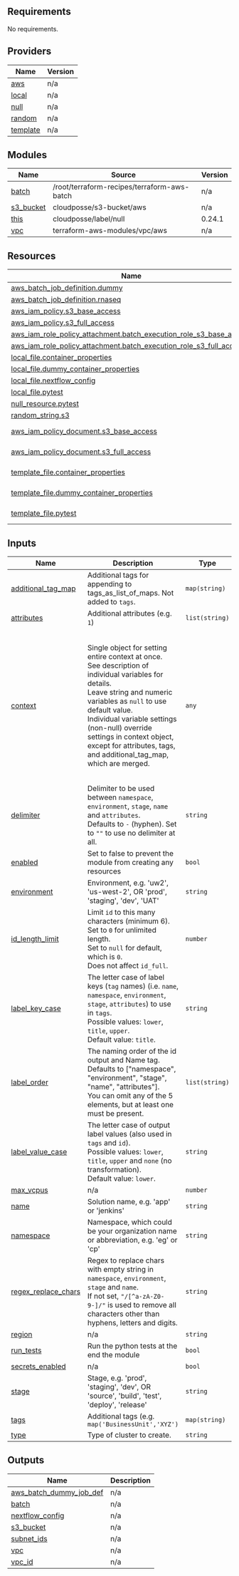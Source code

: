 ## Requirements

No requirements.

## Providers

| Name | Version |
|------|---------|
| <a name="provider_aws"></a> [aws](#provider\_aws) | n/a |
| <a name="provider_local"></a> [local](#provider\_local) | n/a |
| <a name="provider_null"></a> [null](#provider\_null) | n/a |
| <a name="provider_random"></a> [random](#provider\_random) | n/a |
| <a name="provider_template"></a> [template](#provider\_template) | n/a |

## Modules

| Name | Source | Version |
|------|--------|---------|
| <a name="module_batch"></a> [batch](#module\_batch) | /root/terraform-recipes/terraform-aws-batch | n/a |
| <a name="module_s3_bucket"></a> [s3\_bucket](#module\_s3\_bucket) | cloudposse/s3-bucket/aws | n/a |
| <a name="module_this"></a> [this](#module\_this) | cloudposse/label/null | 0.24.1 |
| <a name="module_vpc"></a> [vpc](#module\_vpc) | terraform-aws-modules/vpc/aws | n/a |

## Resources

| Name | Type |
|------|------|
| [aws_batch_job_definition.dummy](https://registry.terraform.io/providers/hashicorp/aws/latest/docs/resources/batch_job_definition) | resource |
| [aws_batch_job_definition.rnaseq](https://registry.terraform.io/providers/hashicorp/aws/latest/docs/resources/batch_job_definition) | resource |
| [aws_iam_policy.s3_base_access](https://registry.terraform.io/providers/hashicorp/aws/latest/docs/resources/iam_policy) | resource |
| [aws_iam_policy.s3_full_access](https://registry.terraform.io/providers/hashicorp/aws/latest/docs/resources/iam_policy) | resource |
| [aws_iam_role_policy_attachment.batch_execution_role_s3_base_access](https://registry.terraform.io/providers/hashicorp/aws/latest/docs/resources/iam_role_policy_attachment) | resource |
| [aws_iam_role_policy_attachment.batch_execution_role_s3_full_access](https://registry.terraform.io/providers/hashicorp/aws/latest/docs/resources/iam_role_policy_attachment) | resource |
| [local_file.container_properties](https://registry.terraform.io/providers/hashicorp/local/latest/docs/resources/file) | resource |
| [local_file.dummy_container_properties](https://registry.terraform.io/providers/hashicorp/local/latest/docs/resources/file) | resource |
| [local_file.nextflow_config](https://registry.terraform.io/providers/hashicorp/local/latest/docs/resources/file) | resource |
| [local_file.pytest](https://registry.terraform.io/providers/hashicorp/local/latest/docs/resources/file) | resource |
| [null_resource.pytest](https://registry.terraform.io/providers/hashicorp/null/latest/docs/resources/resource) | resource |
| [random_string.s3](https://registry.terraform.io/providers/hashicorp/random/latest/docs/resources/string) | resource |
| [aws_iam_policy_document.s3_base_access](https://registry.terraform.io/providers/hashicorp/aws/latest/docs/data-sources/iam_policy_document) | data source |
| [aws_iam_policy_document.s3_full_access](https://registry.terraform.io/providers/hashicorp/aws/latest/docs/data-sources/iam_policy_document) | data source |
| [template_file.container_properties](https://registry.terraform.io/providers/hashicorp/template/latest/docs/data-sources/file) | data source |
| [template_file.dummy_container_properties](https://registry.terraform.io/providers/hashicorp/template/latest/docs/data-sources/file) | data source |
| [template_file.pytest](https://registry.terraform.io/providers/hashicorp/template/latest/docs/data-sources/file) | data source |

## Inputs

| Name | Description | Type | Default | Required |
|------|-------------|------|---------|:--------:|
| <a name="input_additional_tag_map"></a> [additional\_tag\_map](#input\_additional\_tag\_map) | Additional tags for appending to tags\_as\_list\_of\_maps. Not added to `tags`. | `map(string)` | `{}` | no |
| <a name="input_attributes"></a> [attributes](#input\_attributes) | Additional attributes (e.g. `1`) | `list(string)` | `[]` | no |
| <a name="input_context"></a> [context](#input\_context) | Single object for setting entire context at once.<br>See description of individual variables for details.<br>Leave string and numeric variables as `null` to use default value.<br>Individual variable settings (non-null) override settings in context object,<br>except for attributes, tags, and additional\_tag\_map, which are merged. | `any` | <pre>{<br>  "additional_tag_map": {},<br>  "attributes": [],<br>  "delimiter": null,<br>  "enabled": true,<br>  "environment": null,<br>  "id_length_limit": null,<br>  "label_key_case": null,<br>  "label_order": [],<br>  "label_value_case": null,<br>  "name": null,<br>  "namespace": null,<br>  "regex_replace_chars": null,<br>  "stage": null,<br>  "tags": {}<br>}</pre> | no |
| <a name="input_delimiter"></a> [delimiter](#input\_delimiter) | Delimiter to be used between `namespace`, `environment`, `stage`, `name` and `attributes`.<br>Defaults to `-` (hyphen). Set to `""` to use no delimiter at all. | `string` | `null` | no |
| <a name="input_enabled"></a> [enabled](#input\_enabled) | Set to false to prevent the module from creating any resources | `bool` | `null` | no |
| <a name="input_environment"></a> [environment](#input\_environment) | Environment, e.g. 'uw2', 'us-west-2', OR 'prod', 'staging', 'dev', 'UAT' | `string` | `null` | no |
| <a name="input_id_length_limit"></a> [id\_length\_limit](#input\_id\_length\_limit) | Limit `id` to this many characters (minimum 6).<br>Set to `0` for unlimited length.<br>Set to `null` for default, which is `0`.<br>Does not affect `id_full`. | `number` | `null` | no |
| <a name="input_label_key_case"></a> [label\_key\_case](#input\_label\_key\_case) | The letter case of label keys (`tag` names) (i.e. `name`, `namespace`, `environment`, `stage`, `attributes`) to use in `tags`.<br>Possible values: `lower`, `title`, `upper`.<br>Default value: `title`. | `string` | `null` | no |
| <a name="input_label_order"></a> [label\_order](#input\_label\_order) | The naming order of the id output and Name tag.<br>Defaults to ["namespace", "environment", "stage", "name", "attributes"].<br>You can omit any of the 5 elements, but at least one must be present. | `list(string)` | `null` | no |
| <a name="input_label_value_case"></a> [label\_value\_case](#input\_label\_value\_case) | The letter case of output label values (also used in `tags` and `id`).<br>Possible values: `lower`, `title`, `upper` and `none` (no transformation).<br>Default value: `lower`. | `string` | `null` | no |
| <a name="input_max_vcpus"></a> [max\_vcpus](#input\_max\_vcpus) | n/a | `number` | `256` | no |
| <a name="input_name"></a> [name](#input\_name) | Solution name, e.g. 'app' or 'jenkins' | `string` | `null` | no |
| <a name="input_namespace"></a> [namespace](#input\_namespace) | Namespace, which could be your organization name or abbreviation, e.g. 'eg' or 'cp' | `string` | `null` | no |
| <a name="input_regex_replace_chars"></a> [regex\_replace\_chars](#input\_regex\_replace\_chars) | Regex to replace chars with empty string in `namespace`, `environment`, `stage` and `name`.<br>If not set, `"/[^a-zA-Z0-9-]/"` is used to remove all characters other than hyphens, letters and digits. | `string` | `null` | no |
| <a name="input_region"></a> [region](#input\_region) | n/a | `string` | `"us-east-1"` | no |
| <a name="input_run_tests"></a> [run\_tests](#input\_run\_tests) | Run the python tests at the end the module | `bool` | `false` | no |
| <a name="input_secrets_enabled"></a> [secrets\_enabled](#input\_secrets\_enabled) | n/a | `bool` | `true` | no |
| <a name="input_stage"></a> [stage](#input\_stage) | Stage, e.g. 'prod', 'staging', 'dev', OR 'source', 'build', 'test', 'deploy', 'release' | `string` | `null` | no |
| <a name="input_tags"></a> [tags](#input\_tags) | Additional tags (e.g. `map('BusinessUnit','XYZ')` | `map(string)` | `{}` | no |
| <a name="input_type"></a> [type](#input\_type) | Type of cluster to create. | `string` | `"FARGATE"` | no |

## Outputs

| Name | Description |
|------|-------------|
| <a name="output_aws_batch_dummy_job_def"></a> [aws\_batch\_dummy\_job\_def](#output\_aws\_batch\_dummy\_job\_def) | n/a |
| <a name="output_batch"></a> [batch](#output\_batch) | n/a |
| <a name="output_nextflow_config"></a> [nextflow\_config](#output\_nextflow\_config) | n/a |
| <a name="output_s3_bucket"></a> [s3\_bucket](#output\_s3\_bucket) | n/a |
| <a name="output_subnet_ids"></a> [subnet\_ids](#output\_subnet\_ids) | n/a |
| <a name="output_vpc"></a> [vpc](#output\_vpc) | n/a |
| <a name="output_vpc_id"></a> [vpc\_id](#output\_vpc\_id) | n/a |
